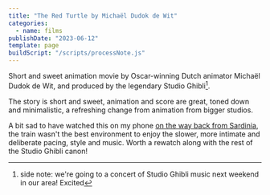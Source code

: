 ```yaml
---
title: "The Red Turtle by Michaël Dudok de Wit"
categories:
  - name: films
publishDate: "2023-06-12"
template: page
buildScript: "/scripts/processNote.js"
---
```


Short and sweet animation movie by Oscar-winning Dutch animator Michaël Dudok de Wit, and produced by the legendary Studio Ghibli[^1].

The story is short and sweet, animation and score are great, toned down and minimalistic, a refreshing change from animation from bigger studios.

A bit sad to have watched this on my phone [on the way back from Sardinia](/notes/weeknote-14-part-1-via-a-turris-caralis/), the train wasn't the best environment to enjoy the slower, more intimate and deliberate pacing, style and music. Worth a rewatch along with the rest of the Studio Ghibli canon!

[^1]: side note: we're going to a concert of Studio Ghibli music next weekend in our area! Excited
